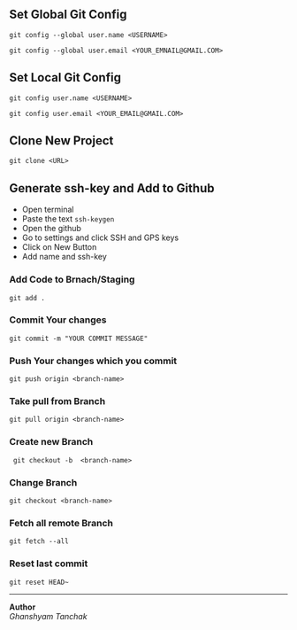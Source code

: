 ## Set Global Git Config
`git config --global user.name <USERNAME>`  

`git config --global user.email <YOUR_EMNAIL@GMAIL.COM>`

## Set Local Git Config
`git config user.name <USERNAME>`    

`git config user.email <YOUR_EMAIL@GMAIL.COM>`
  
## Clone New Project
`git clone <URL>`
 
## Generate ssh-key and Add to Github
* Open terminal
* Paste the text `ssh-keygen`
* Open the github
* Go to settings and click SSH and GPS keys
* Click on New Button
* Add name and ssh-key


### Add Code to Brnach/Staging
` git add . `

### Commit Your changes
` git commit -m "YOUR COMMIT MESSAGE" `

### Push Your changes which you commit
` git push origin <branch-name> `

### Take pull from Branch
` git pull origin <branch-name> `

### Create new Branch
` git checkout -b  <branch-name>`

### Change Branch
` git checkout <branch-name> `

### Fetch all remote Branch
` git fetch --all `


### Reset last commit
` git reset HEAD~ `


***

**Author**    
_Ghanshyam Tanchak_
